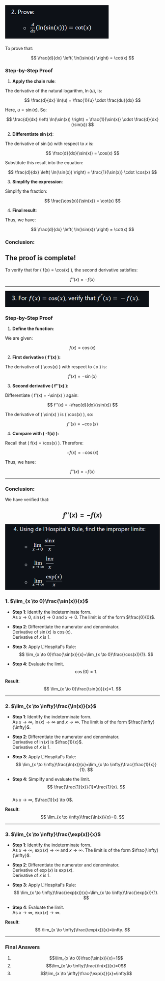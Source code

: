 
![alt text](image-35.png)
--------------
To prove that:

$$
\frac{d}{dx} \left( \ln(\sin(x)) \right) = \cot(x)
$$

### **Step-by-Step Proof**

1. **Apply the chain rule**:

The derivative of the natural logarithm, $\ln(u)$, is:

$$
\frac{d}{dx} \ln(u) = \frac{1}{u} \cdot \frac{du}{dx}
$$

Here, $u = \sin(x)$. So:

$$
\frac{d}{dx} \left( \ln(\sin(x)) \right) = \frac{1}{\sin(x)} \cdot \frac{d}{dx}(\sin(x))
$$

2. **Differentiate $\sin(x)$**:

The derivative of $\sin(x)$ with respect to $x$ is:

$$
\frac{d}{dx}(\sin(x)) = \cos(x)
$$

Substitute this result into the equation:

$$
\frac{d}{dx} \left( \ln(\sin(x)) \right) = \frac{1}{\sin(x)} \cdot \cos(x)
$$

3. **Simplify the expression**:

Simplify the fraction:

$$
\frac{\cos(x)}{\sin(x)} = \cot(x)
$$

4. **Final result**:

Thus, we have:

$$
\frac{d}{dx} \left( \ln(\sin(x)) \right) = \cot(x)
$$

### **Conclusion**:

The proof is complete!
----------------
To verify that for \( f(x) = \cos(x) \), the second derivative satisfies:

$$
f''(x) = -f(x)
$$

---

![alt text](image-36.png)

### **Step-by-Step Proof**

1. **Define the function**:

We are given:

$$
f(x) = \cos(x)
$$

2. **First derivative \( f'(x) \):**

The derivative of \( \cos(x) \) with respect to \( x \) is:

$$
f'(x) = -\sin(x)
$$

3. **Second derivative \( f''(x) \):**

Differentiate \( f'(x) = -\sin(x) \) again:

$$
f''(x) = -\frac{d}{dx}(\sin(x))
$$

The derivative of \( \sin(x) \) is \( \cos(x) \), so:

$$
f''(x) = -\cos(x)
$$

4. **Compare with \( -f(x) \):**

Recall that \( f(x) = \cos(x) \). Therefore:

$$
-f(x) = -\cos(x)
$$

Thus, we have:

$$
f''(x) = -f(x)
$$

---

### **Conclusion**:

We have verified that:

$$
f''(x) = -f(x)
$$
-------------------------------

![alt text](image-37.png)


### **1. $\lim_{x \to 0}\frac{\sin(x)}{x}$**

- **Step 1**: Identify the indeterminate form.  
   As $x \to 0$, $\sin(x) \to 0$ and $x \to 0$. The limit is of the form $\frac{0}{0}$.

- **Step 2**: Differentiate the numerator and denominator.  
   Derivative of $\sin(x)$ is $\cos(x)$.  
   Derivative of $x$ is $1$.

- **Step 3**: Apply L'Hospital's Rule:  
   $$
   \lim_{x \to 0}\frac{\sin(x)}{x}=\lim_{x \to 0}\frac{\cos(x)}{1}.
   $$

- **Step 4**: Evaluate the limit.  
   $$
   \cos(0)=1.
   $$

**Result**:  
$$
\lim_{x \to 0}\frac{\sin(x)}{x}=1.
$$

---

### **2. $\lim_{x \to \infty}\frac{\ln(x)}{x}$**

- **Step 1**: Identify the indeterminate form.  
   As $x \to \infty$, $\ln(x) \to \infty$ and $x \to \infty$. The limit is of the form $\frac{\infty}{\infty}$.

- **Step 2**: Differentiate the numerator and denominator.  
   Derivative of $\ln(x)$ is $\frac{1}{x}$.  
   Derivative of $x$ is $1$.

- **Step 3**: Apply L'Hospital's Rule:  
   $$
   \lim_{x \to \infty}\frac{\ln(x)}{x}=\lim_{x \to \infty}\frac{\frac{1}{x}}{1}.
   $$

- **Step 4**: Simplify and evaluate the limit.  
   $$
   \frac{\frac{1}{x}}{1}=\frac{1}{x}.
   $$  
   As $x \to \infty$, $\frac{1}{x} \to 0$.

**Result**:  
$$
\lim_{x \to \infty}\frac{\ln(x)}{x}=0.
$$

---

### **3. $\lim_{x \to \infty}\frac{\exp(x)}{x}$**

- **Step 1**: Identify the indeterminate form.  
   As $x \to \infty$, $\exp(x) \to \infty$ and $x \to \infty$. The limit is of the form $\frac{\infty}{\infty}$.

- **Step 2**: Differentiate the numerator and denominator.  
   Derivative of $\exp(x)$ is $\exp(x)$.  
   Derivative of $x$ is $1$.

- **Step 3**: Apply L'Hospital's Rule:  
   $$
   \lim_{x \to \infty}\frac{\exp(x)}{x}=\lim_{x \to \infty}\frac{\exp(x)}{1}.
   $$

- **Step 4**: Evaluate the limit.  
   As $x \to \infty$, $\exp(x) \to \infty$.

**Result**:  
$$
\lim_{x \to \infty}\frac{\exp(x)}{x}=\infty.
$$

---

### **Final Answers**

1. $$\lim_{x \to 0}\frac{\sin(x)}{x}=1$$  
2. $$\lim_{x \to \infty}\frac{\ln(x)}{x}=0$$  
3. $$\lim_{x \to \infty}\frac{\exp(x)}{x}=\infty$$


